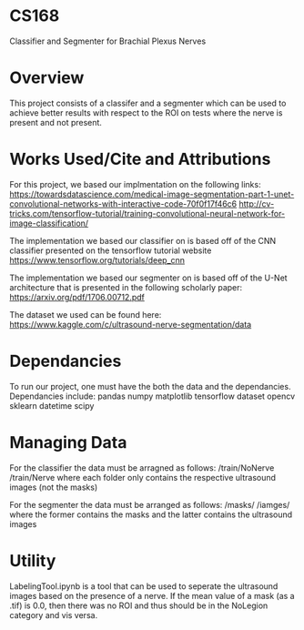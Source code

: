 # CS168
Classifier and Segmenter for Brachial Plexus Nerves

# Overview
This project consists of a classifer and a segmenter which can be used to achieve better results with respect to the ROI on tests where the nerve is present and not present.

# Works Used/Cite and Attributions
For this project, we based our implmentation on the following links:
https://towardsdatascience.com/medical-image-segmentation-part-1-unet-convolutional-networks-with-interactive-code-70f0f17f46c6
http://cv-tricks.com/tensorflow-tutorial/training-convolutional-neural-network-for-image-classification/

The implementation we based our classifier on is based off of the CNN classifier presented on the tensorflow tutorial website
https://www.tensorflow.org/tutorials/deep_cnn

The implementation we based our segmenter on is based off of the U-Net architecture that is presented in the following scholarly paper:
https://arxiv.org/pdf/1706.00712.pdf

The dataset we used can be found here:
https://www.kaggle.com/c/ultrasound-nerve-segmentation/data


# Dependancies
To run our project, one must have the both the data and the dependancies. Dependancies include:
pandas
numpy
matplotlib
tensorflow
dataset
opencv
sklearn
datetime
scipy

# Managing Data
For the classifier the data must be arragned as follows:
/train/NoNerve
/train/Nerve
where each folder only contains the respective ultrasound images (not the masks)

For the segmenter the data must be arranged as follows:
/masks/
/iamges/
where the former contains the masks and the latter contains the ultrasound images

# Utility
LabelingTool.ipynb is a tool that can be used to seperate the ultrasound images based on the presence of a nerve.
If the mean value of a mask (as a .tif) is 0.0, then there was no ROI and thus should be in the NoLegion category and vis versa.

